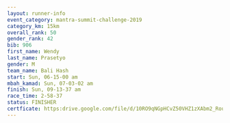 ```yaml
---
layout: runner-info 
event_category: mantra-summit-challenge-2019 
category_km: 15km 
overall_rank: 50
gender_rank: 42
bib: 906
first_name: Wendy
last_name: Prasetyo
gender: M
team_name: Bali Hash
start: Sun, 06-15-00 am
mbah_kamad: Sun, 07-03-02 am
finish: Sun, 09-13-37 am
race_time: 2-58-37
status: FINISHER
certficate: https:drive.google.com/file/d/10RO9qNGpHCvZ50VHZ1zXAbm2_Rou2i60/view?usp=sharing
---
```

